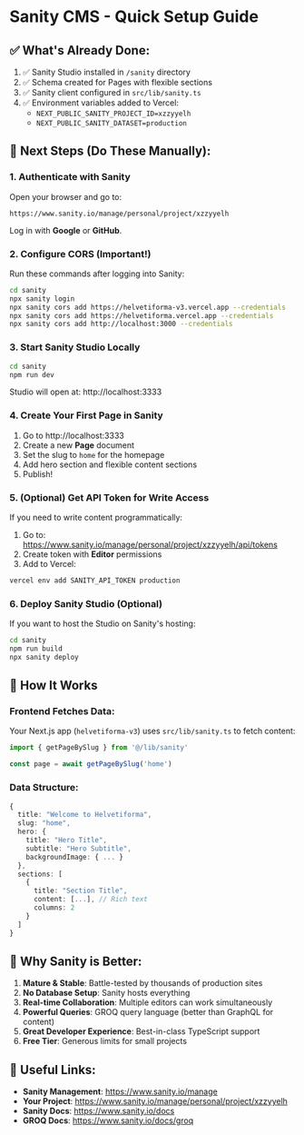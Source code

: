 # Sanity CMS - Quick Setup Guide

## ✅ What's Already Done:
1. ✅ Sanity Studio installed in `/sanity` directory
2. ✅ Schema created for Pages with flexible sections
3. ✅ Sanity client configured in `src/lib/sanity.ts`
4. ✅ Environment variables added to Vercel:
   - `NEXT_PUBLIC_SANITY_PROJECT_ID=xzzyyelh`
   - `NEXT_PUBLIC_SANITY_DATASET=production`

## 🚀 Next Steps (Do These Manually):

### 1. Authenticate with Sanity
Open your browser and go to:
```
https://www.sanity.io/manage/personal/project/xzzyyelh
```
Log in with **Google** or **GitHub**.

### 2. Configure CORS (Important!)
Run these commands after logging into Sanity:
```bash
cd sanity
npx sanity login
npx sanity cors add https://helvetiforma-v3.vercel.app --credentials
npx sanity cors add https://helvetiforma.vercel.app --credentials
npx sanity cors add http://localhost:3000 --credentials
```

### 3. Start Sanity Studio Locally
```bash
cd sanity
npm run dev
```
Studio will open at: http://localhost:3333

### 4. Create Your First Page in Sanity
1. Go to http://localhost:3333
2. Create a new **Page** document
3. Set the slug to `home` for the homepage
4. Add hero section and flexible content sections
5. Publish!

### 5. (Optional) Get API Token for Write Access
If you need to write content programmatically:
1. Go to: https://www.sanity.io/manage/personal/project/xzzyyelh/api/tokens
2. Create token with **Editor** permissions
3. Add to Vercel:
```bash
vercel env add SANITY_API_TOKEN production
```

### 6. Deploy Sanity Studio (Optional)
If you want to host the Studio on Sanity's hosting:
```bash
cd sanity
npm run build
npx sanity deploy
```

## 📝 How It Works

### Frontend Fetches Data:
Your Next.js app (`helvetiforma-v3`) uses `src/lib/sanity.ts` to fetch content:
```typescript
import { getPageBySlug } from '@/lib/sanity'

const page = await getPageBySlug('home')
```

### Data Structure:
```typescript
{
  title: "Welcome to Helvetiforma",
  slug: "home",
  hero: {
    title: "Hero Title",
    subtitle: "Hero Subtitle",
    backgroundImage: { ... }
  },
  sections: [
    {
      title: "Section Title",
      content: [...], // Rich text
      columns: 2
    }
  ]
}
```

## 🎨 Why Sanity is Better:

1. **Mature & Stable**: Battle-tested by thousands of production sites
2. **No Database Setup**: Sanity hosts everything
3. **Real-time Collaboration**: Multiple editors can work simultaneously
4. **Powerful Queries**: GROQ query language (better than GraphQL for content)
5. **Great Developer Experience**: Best-in-class TypeScript support
6. **Free Tier**: Generous limits for small projects

## 🔗 Useful Links:
- **Sanity Management**: https://www.sanity.io/manage
- **Your Project**: https://www.sanity.io/manage/personal/project/xzzyyelh
- **Sanity Docs**: https://www.sanity.io/docs
- **GROQ Docs**: https://www.sanity.io/docs/groq

